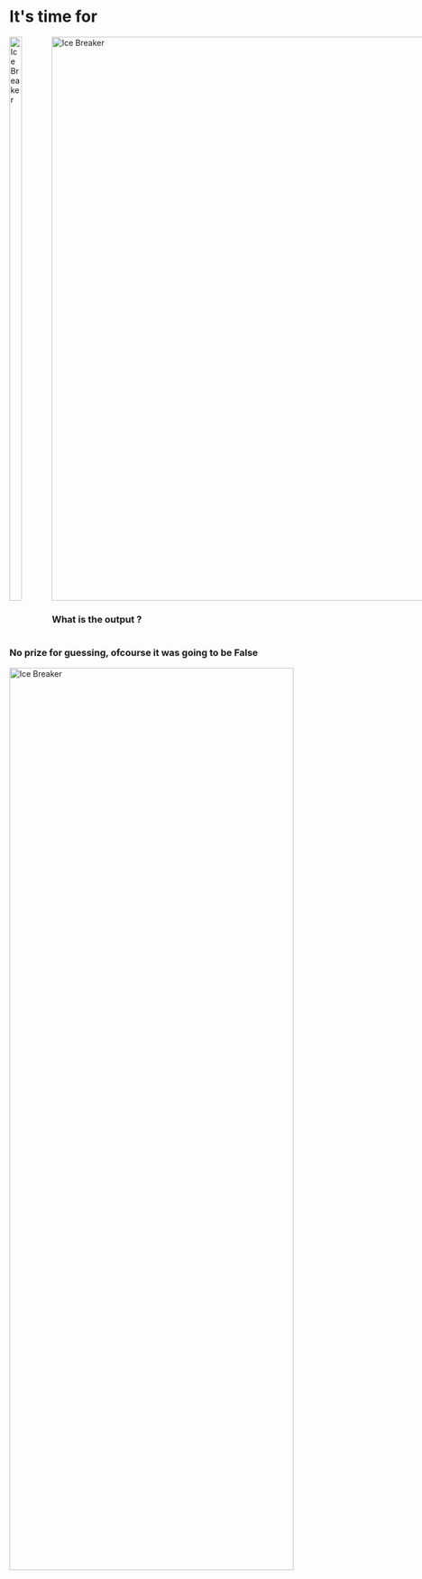 

# It's time for

<div style="display: flex; gap: 20px;">
    <img src="/ice_breaker.jpg" alt="Ice Breaker" style="width: 40%; height: 25vh;"> 
    <v-click>
        <div style="flex: 1;">
        <img src="/ice_breaker_one.png" alt="Ice Breaker" style="height: 25vh;">
        <h3> What is the output ? </h3>
        </div>
    </v-click>
        
</div>
<v-click>

### No prize for guessing, ofcourse it was going to be False
</v-click>

<v-click>
<img src="/ice_breaker_two.png" alt="Ice Breaker" style="width: 100%; height: 40vh;">
</v-click>